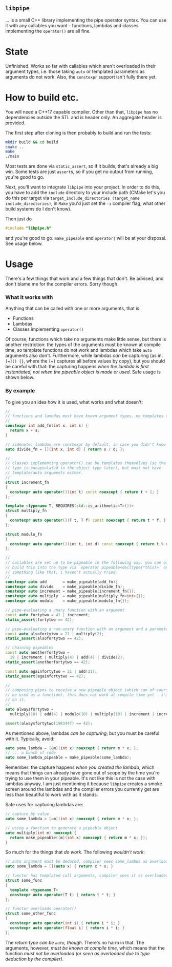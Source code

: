 `libpipe`
--

... is a small C++ library implementing the pipe operator syntax. You can use
it with any callables you want - functions, lambdas and classes implementing the
`operator()` are all fine.


State
==
Unfinished. Works so far with callables which aren't overloaded in their
argument types, i.e. those taking `auto` or templated parameters as arguments
do not work. Also, the `constexpr` support isn't fully there yet.


How to build etc.
==
You will need a C++17 capable compiler. Other than that, `libpipe` has no
dependencies outside the STL and is header only. An aggregate header is
provided.

The first step after cloning is then probably to build and run the tests:

```bash
mkdir build && cd build
cmake ..
make
./main
```

Most tests are done via `static_assert`, so if it builds, that's already a big
win. Some tests are just `assert`s, so if you get no output from running,
you're good to go.

Next, you'll want to integrate `libpipe` into your project. In order to do
this, you have to add the `include` directory to your include path (CMake let's
you do this per target via `target_include_directories (target_name
include_directories)`, in `Make` you'd just set the `-i` compiler flag, what
other build systems do I don't know).

Then just do

```c++
#include "libpipe.h"
```

and you're good to go. `make_pipeable` and `operator|` will be at your
disposal. See usage below.


Usage
==
There's a few things that work and a few things that don't. Be advised, and
don't blame me for the compiler errors. Sorry though.

### What it works with
Anything that can be called with one or more arguments, that is:

- Functions
- Lambdas
- Classes implementing `operator()`

Of course, functions which take no arguments make little sense, but there is
another restriction: the types of the arguments must be known at compile time,
so template functions do not work and lambdas which take `auto` arguments also
don't. Furthermore, while lambdas _can_ be capturing (as in: `[=]() {}`, where
the `[=]` captures all before values by copy), but you should be careful with
that: the capturing happens _when the lambda is first instantiated, not when
the pipeable object is made or used_. Safe usage is shown below.

### By example
To give you an idea how it is used, what works and what doesn't:

```c++
//
// functions and lambdas must have known argument types, no templates or auto.
//
constexpr int add_fn(int x, int s) {
  return x + s;
}

// sidenote: lambdas are constexpr by default, in case you didn't know - neato!
auto divide_fn = [](int x, int d) { return x / d; };

//
// classes implementing operator() can be templates themselves (so the argument
// type is encapsulated in the object type later), but must not have
// template/auto arguments either.
//
struct increment_fn
{
  constexpr auto operator()(int t) const noexcept { return t + 1; }
};

template <typename T, REQUIRES(std::is_arithmetic<T>())>
struct multiply_fn
{
  constexpr auto operator()(T t, T f) const noexcept { return t * f; }
};

struct modulo_fn
{
  constexpr auto operator()(int t, int d) const noexcept { return t % d; }
};

//
// callables are set up to be pipeable in the following way. you can of course
// build this into the type via `operator pipeable<decltype(*this)>` or
// something like that, i haven't actually tried.
//
constexpr auto add       = make_pipeable(add_fn);
constexpr auto divide    = make_pipeable(divide_fn);
constexpr auto increment = make_pipeable(increment_fn{});
constexpr auto multiply  = make_pipeable(multiply_fn<int>{});
constexpr auto modulo    = make_pipeable(modulo_fn{});

// pipe-evaluating a unary function with an argument
const auto fortytwo = 41 | increment;
static_assert(fortytwo == 42);

// pipe-evaluating a non-unary function with an argument and a parameter
const auto alsofortytwo = 21 | multiply(2);
static_assert(alsofortytwo == 42);

// chaining pipeables
const auto anotherfortytwo =
  19 | increment | multiply(4) | add(4) | divide(2);
static_assert(anotherfortytwo == 42);

const auto againfortytwo = 21 | add(21);
static_assert(againfortytwo == 42);

//
// composing pipes to receive a new pipeable object (which can of course also
// be used as a function). this does not work at compile time yet - i'm working
// on it.
//
auto alwaysfortytwo =
  multiply(10) | add(4) | modulo(10) | multiply(10) | increment | increment;

assert(alwaysfortytwo(1983447) == 42);
```

As mentioned above, lambdas _can be capturing_, but you must be careful with
it. Typically, avoid:

```c++
auto some_lambda = [&m](int x) noexcept { return m * x; };
// ... a bunch of code
auto some_lambda_pipeable = make_pipeable(some_lambda);
```

Remember: the capture happens _when you created the lambda_, which means that
things can already have gone out of scope by the time you're trying to use them
in your pipeable. It's not like this is not the case with lambdas anyway, I am
just mentioning it because `libpipe` creates a smoke screen around the lambdas
and the compiler errors you currently get are less than beautiful to work with
as it stands.

Safe uses for capturing lambdas are:

```c++
// capture by value
auto some_lambda = [=m](int x) noexcept { return m * x; };

// using a function to generate a pipeable object
auto multiply(int m) noexcept {
  return make_pipeable([m](int x) noexcept { return m * x; });
}
```

So much for the things that _do work_. The following _wouldn't work_:

```c++
// auto argument must be deduced, compiler sees some_lambda as overloaded
auto some_lambda = [](auto x) { return x * x; }

// functor has templated call arguments, compiler sees it as overloaded
struct some_func
{
  template <typename T>
  constexpr auto operator(T t) { return t * t; }
};

// functor overloads operator()
struct some_other_func
{
  constexpr auto operator(int i) { return i * i; }
  constexpr auto operator(float i) { return i * i; }
};
```

The _return type can be `auto`, though_. There's no harm in that. The
arguments, however, _must be known at compile time_, which means that the
function _must not be overloaded (or seen as overloaded due to type deduction
by the compiler)_.


